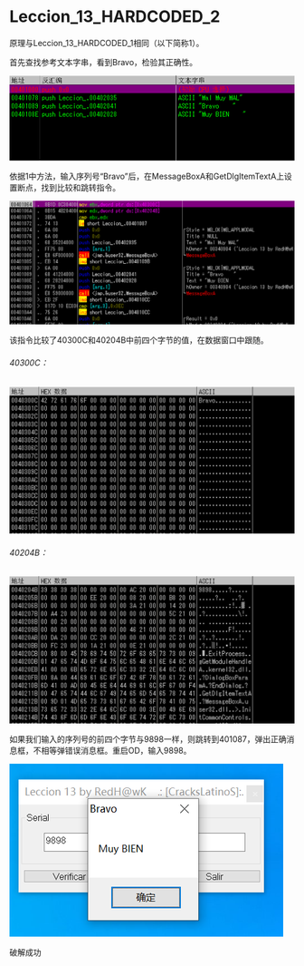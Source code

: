 # Leccion_13_HARDCODED_2

原理与Leccion_13_HARDCODED_1相同（以下简称1）。

首先查找参考文本字串，看到Bravo，检验其正确性。

![image-20251007204226588](Leccion_13_HARDCODED_2.assets/image-20251007204226588.png)

依据1中方法，输入序列号“Bravo”后，在MessageBoxA和GetDlgItemTextA上设置断点，找到比较和跳转指令。

![image-20251007204416725](Leccion_13_HARDCODED_2.assets/image-20251007204416725.png)

该指令比较了40300C和40204B中前四个字节的值，在数据窗口中跟随。

###### 40300C：

![image-20251007204717889](Leccion_13_HARDCODED_2.assets/image-20251007204717889.png)

###### 40204B：

![image-20251007204826984](Leccion_13_HARDCODED_2.assets/image-20251007204826984.png)

如果我们输入的序列号的前四个字节与9898一样，则跳转到401087，弹出正确消息框，不相等弹错误消息框。重启OD，输入9898。

![image-20251007205158923](Leccion_13_HARDCODED_2.assets/image-20251007205158923.png)

破解成功